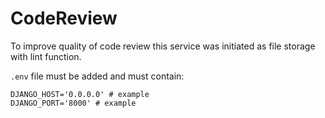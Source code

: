 # CodeReview
To improve quality of code review this service was initiated as file storage with lint function.



`.env` file must be added and must contain:
```
DJANGO_HOST='0.0.0.0' # example
DJANGO_PORT='8000' # example
```